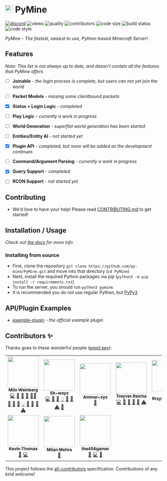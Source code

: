# <img src="https://i.imgur.com/hXiemtm.png" height=25> PyMine
[![discord](https://img.shields.io/discord/789623993547227147.svg?label=&logo=discord&logoColor=ffffff&color=7389D8&labelColor=6A7EC2)](https://discord.gg/eeyEcwR9EM)
![views](https://api.ghprofile.me/view?username=py-mine/PyMine&color=0FAE6E&style=flat&label=views)
![quality](https://www.codefactor.io/repository/github/py-mine/pymine/badge)
![contributors](https://img.shields.io/badge/dynamic/json?color=0FAE6E&label=contributors&query=contributors.length&url=https%3A%2F%2Fraw.githubusercontent.com%2Fpy-mine%2FPyMine%2Fmain%2F.all-contributorsrc)
![code size](https://img.shields.io/github/languages/code-size/py-mine/PyMine?color=0FAE6E)
![build status](https://img.shields.io/github/workflow/status/py-mine/PyMine/Python%20App?color=0FAE6E)
![code style](https://img.shields.io/badge/code%20style-black-000000.svg)


*PyMine - The fastest, easiest to use, Python-based Minecraft Server!*


## Features
*Note: This list is not always up to date, and doesn't contain all the features that PyMine offers*
- [ ] **Joinable** - *the login process is complete, but users can not yet join the world*
- [ ] **Packet Models** - *missing some clientbound packets*
- [x] **Status + Login Logic** - *completed*
- [ ] **Play Logic** - *currently a work in progress*
- [ ] **World Generation** - *superflat world generation has been started*
- [ ] **Entities/Entity AI** - *not started yet*
- [x] **Plugin API** - *completed, but more will be added as the development continues*
- [ ] **Command/Argument Parsing** - *currently a work in progress*
- [x] **Query Support** - *completed*
- [ ] **RCON Support** - *not started yet*


## Contributing
- We'd love to have your help! Please read [CONTRIBUTING.md](https://github.com/py-mine/PyMine/blob/main/CONTRIBUTING.md) to get started!


## Installation / Usage
*Check out [the docs](https://pymine.readthedocs.io/) for more info*
### Installing from source
- First, clone the repository `git clone https://github.com/py-mine/PyMine.git` and move into that directory (`cd PyMine`)
- Next, install the required Python packages via pip (`python3 -m pip install -r requirements.txt`)
- To run the server, you should run `python3 pymine`.
- It is recommended you do not use regular Python, but [PyPy3](https://www.pypy.org/)


## API/Plugin Examples
- [example-plugin](https://github.com/py-mine/example-plugin) - *the official example plugin*


## Contributors ✨
Thanks goes to these wonderful people ([emoji key](https://allcontributors.org/docs/en/emoji-key)):

<!-- ALL-CONTRIBUTORS-LIST:START - Do not remove or modify this section -->
<!-- prettier-ignore-start -->
<!-- markdownlint-disable -->
<table>
  <tr>
    <td align="center"><a href="https://iapetus11.me"><img src="https://avatars.githubusercontent.com/u/38477514?v=4?s=100" width="100px;" alt=""/><br /><sub><b>Milo Weinberg</b></sub></a><br /><a href="https://github.com/py-mine/PyMine/commits?author=Iapetus-11" title="Code">💻</a> <a href="#design-Iapetus-11" title="Design">🎨</a> <a href="#plugin-Iapetus-11" title="Plugin/utility libraries">🔌</a> <a href="#data-Iapetus-11" title="Data">🔣</a> <a href="#mentoring-Iapetus-11" title="Mentoring">🧑‍🏫</a> <a href="https://github.com/py-mine/PyMine/commits?author=Iapetus-11" title="Documentation">📖</a> <a href="#question-Iapetus-11" title="Answering Questions">💬</a> <a href="https://github.com/py-mine/PyMine/issues?q=author%3AIapetus-11" title="Bug reports">🐛</a> <a href="#example-Iapetus-11" title="Examples">💡</a> <a href="#ideas-Iapetus-11" title="Ideas, Planning, & Feedback">🤔</a> <a href="#projectManagement-Iapetus-11" title="Project Management">📆</a> <a href="https://github.com/py-mine/PyMine/pulls?q=is%3Apr+reviewed-by%3AIapetus-11" title="Reviewed Pull Requests">👀</a> <a href="https://github.com/py-mine/PyMine/commits?author=Iapetus-11" title="Tests">⚠️</a></td>
    <td align="center"><a href="https://github.com/Sh-wayz"><img src="https://avatars.githubusercontent.com/u/67710582?v=4?s=100" width="100px;" alt=""/><br /><sub><b>Sh-wayz</b></sub></a><br /><a href="https://github.com/py-mine/PyMine/commits?author=Sh-wayz" title="Code">💻</a> <a href="https://github.com/py-mine/PyMine/issues?q=author%3ASh-wayz" title="Bug reports">🐛</a> <a href="https://github.com/py-mine/PyMine/commits?author=Sh-wayz" title="Documentation">📖</a> <a href="#example-Sh-wayz" title="Examples">💡</a> <a href="#question-Sh-wayz" title="Answering Questions">💬</a> <a href="https://github.com/py-mine/PyMine/pulls?q=is%3Apr+reviewed-by%3ASh-wayz" title="Reviewed Pull Requests">👀</a> <a href="https://github.com/py-mine/PyMine/commits?author=Sh-wayz" title="Tests">⚠️</a> <a href="#projectManagement-Sh-wayz" title="Project Management">📆</a></td>
    <td align="center"><a href="https://github.com/Ammar-sys"><img src="https://avatars.githubusercontent.com/u/69536330?v=4?s=100" width="100px;" alt=""/><br /><sub><b>Ammar-sys</b></sub></a><br /><a href="https://github.com/py-mine/PyMine/commits?author=Ammar-sys" title="Documentation">📖</a></td>
    <td align="center"><a href="https://github.com/emerald73"><img src="https://avatars.githubusercontent.com/u/70043252?v=4?s=100" width="100px;" alt=""/><br /><sub><b>Treyver Reicha</b></sub></a><br /><a href="https://github.com/py-mine/PyMine/commits?author=emerald73" title="Code">💻</a> <a href="https://github.com/py-mine/PyMine/pulls?q=is%3Apr+reviewed-by%3Aemerald73" title="Reviewed Pull Requests">👀</a> <a href="#ideas-emerald73" title="Ideas, Planning, & Feedback">🤔</a> <a href="https://github.com/py-mine/PyMine/issues?q=author%3Aemerald73" title="Bug reports">🐛</a> <a href="#projectManagement-emerald73" title="Project Management">📆</a> <a href="https://github.com/py-mine/PyMine/commits?author=emerald73" title="Tests">⚠️</a></td>
    <td align="center"><a href="https://github.com/itsmewulf"><img src="https://avatars.githubusercontent.com/u/63970738?v=4?s=100" width="100px;" alt=""/><br /><sub><b>Paul Przybyszewski</b></sub></a><br /><a href="https://github.com/py-mine/PyMine/commits?author=itsmewulf" title="Code">💻</a></td>
    <td align="center"><a href="https://github.com/ashwinvin"><img src="https://avatars.githubusercontent.com/u/38067089?v=4?s=100" width="100px;" alt=""/><br /><sub><b>Ashwin Vinod</b></sub></a><br /><a href="#ideas-ashwinvin" title="Ideas, Planning, & Feedback">🤔</a> <a href="https://github.com/py-mine/PyMine/commits?author=ashwinvin" title="Code">💻</a> <a href="https://github.com/py-mine/PyMine/commits?author=ashwinvin" title="Documentation">📖</a></td>
    <td align="center"><a href="https://sofi.codes"><img src="https://avatars.githubusercontent.com/u/20756843?v=4?s=100" width="100px;" alt=""/><br /><sub><b>imSofi</b></sub></a><br /><a href="https://github.com/py-mine/PyMine/issues?q=author%3Aimsofi" title="Bug reports">🐛</a></td>
  </tr>
  <tr>
    <td align="center"><a href="https://kevinthomas.codes/"><img src="https://avatars.githubusercontent.com/u/46242684?v=4?s=100" width="100px;" alt=""/><br /><sub><b>Kevin Thomas</b></sub></a><br /><a href="#ideas-TrustedMercury" title="Ideas, Planning, & Feedback">🤔</a> <a href="https://github.com/py-mine/PyMine/commits?author=TrustedMercury" title="Code">💻</a></td>
    <td align="center"><a href="https://milanm.tk"><img src="https://avatars.githubusercontent.com/u/29466935?v=4?s=100" width="100px;" alt=""/><br /><sub><b>Milan Mehra</b></sub></a><br /><a href="#ideas-milanmdev" title="Ideas, Planning, & Feedback">🤔</a></td>
    <td align="center"><a href="https://github.com/the456gamer"><img src="https://avatars.githubusercontent.com/u/42748092?v=4?s=100" width="100px;" alt=""/><br /><sub><b>the456gamer</b></sub></a><br /><a href="#ideas-the456gamer" title="Ideas, Planning, & Feedback">🤔</a> <a href="https://github.com/py-mine/PyMine/commits?author=the456gamer" title="Code">💻</a> <a href="https://github.com/py-mine/PyMine/issues?q=author%3Athe456gamer" title="Bug reports">🐛</a></td>
  </tr>
</table>

<!-- markdownlint-restore -->
<!-- prettier-ignore-end -->

<!-- ALL-CONTRIBUTORS-LIST:END -->

This project follows the [all-contributors](https://github.com/all-contributors/all-contributors) specification. Contributions of any kind welcome!
